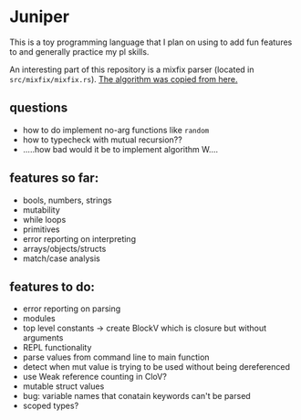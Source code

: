 # Juniper

This is a toy programming language that I plan on using to add fun features to and generally practice my pl skills.

An interesting part of this repository is a mixfix parser (located in `src/mixfix/mixfix.rs`). [The algorithm was copied from here.](https://github.com/uvm-plaid/uvmhs/blob/master/src/UVMHS/Lib/Parser/Mixfix.hs)

## questions
 - how to do implement no-arg functions like `random`
 - how to typecheck with mutual recursion??
 - .....how bad would it be to implement algorithm W....

## features so far:

 - bools, numbers, strings
 - mutability
 - while loops
 - primitives
 - error reporting on interpreting
 - arrays/objects/structs
 - match/case analysis

## features to do:

 - error reporting on parsing
 - modules
 - top level constants -> create BlockV which is closure but without arguments
 - REPL functionality
 - parse values from command line to main function
 - detect when mut value is trying to be used without being dereferenced
 - use Weak reference counting in CloV?
 - mutable struct values
 - bug: variable names that conatain keywords can't be parsed
 - scoped types?
